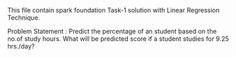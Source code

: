This file contain spark foundation Task-1 solution with Linear Regression Technique.

Problem Statement : Predict the percentage of an student based on the no.of study hours.
What will be predicted score if a student studies for 9.25 hrs./day?
